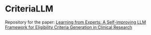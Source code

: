 # CriteriaLLM
Repository for the paper: [Learning from Experts: A Self-improving LLM Framework for Eligibility Criteria Generation in Clinical Research](https://doi.org/10.1016/j.ijmedinf.2025.106171)
